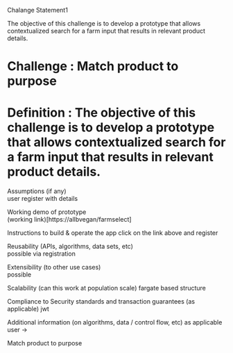 Chalange Statement1

The objective of this challenge is to develop a prototype that allows contextualized search for a farm input that results in relevant product details.


# Challenge	: Match product to purpose

# Definition	: The objective of this challenge is to develop a prototype that allows contextualized search for a farm input that results in relevant product details.	

Assumptions (if any)	
user register with details 

Working demo of prototype	
(working link)[https://allbvegan/farmselect]

Instructions to build & operate the app	
click on the link above and register

Reusability (APIs, algorithms, data sets, etc)	
possible via registration

Extensibility (to other use cases)	
possible

Scalability (can this work at population scale)	
fargate based structure

Compliance to Security standards and transaction guarantees (as applicable)	
jwt

Additional information (on algorithms, data / control flow, etc) as applicable
user -> 

Match product to purpose	


